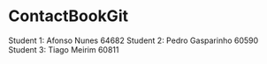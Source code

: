 # ContactBookGit

Student 1: Afonso Nunes 64682
Student 2: Pedro Gasparinho 60590
Student 3: Tiago Meirim 60811

